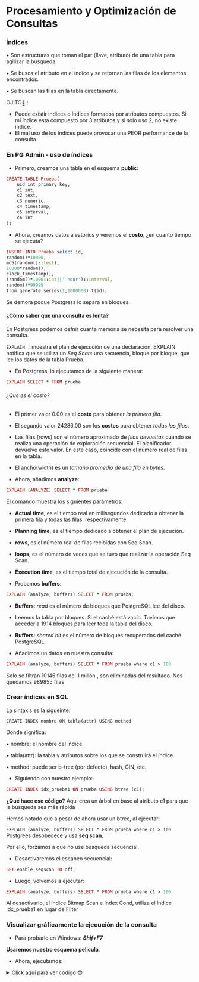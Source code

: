 # Procesamiento y Optimización de  Consultas

### Índices

• Son estructuras que toman el par (llave, atributo) de una tabla para agilizar la búsqueda.

• Se busca el atributo en el índice y se retornan las filas de los elementos encontrados.

• Se buscan las filas en la tabla directamente.

OJITO👀 : 
* Puede existir indices o índices formados por atributos compuestos. Si mi índice está compuesto por 3 atributos y si solo uso 2, no existe índice.
* El mal uso de los índices puede provocar una PEOR performance de la consulta

### En PG Admin - uso de índices

* Primero, creamos una tabla en el esquema **public**:

```ruby
CREATE TABLE Prueba(
    uid int primary key,
    c1 int,
    c2 text,
    c3 numeric,
    c4 timestamp,
    c5 interval,
    c6 int
);
```

* Ahora, creamos datos aleatorios y veremos el **costo**, ¿en cuanto tiempo se ejecuta?

```ruby
INSERT INTO Prueba select id,
random()*10000, 
md5(random()::text),
10000*random(), 
clock_timestamp(),
(random()*1000::int||' hour')::interval,
random()*99999
from generate_series(1,1000000) t(id);
```

Se demora poque Postgress lo separa en bloques.

#### ¿Cómo saber que una consulta es lenta?

En Postgress podemos defnir cuanta memoria se necesita para resolver una consulta.

`EXPLAIN :`  muestra el plan de ejecución de una declaración. EXPLAIN notifica que se utiliza un *Seq Scan*: una secuencia, bloque por bloque, que lee los datos de la tabla Prueba.

* En Postgress, lo ejecutamos de la siguiente manera:

```ruby 
EXPLAIN SELECT * FROM prueba
```

###### ¿Qué es el costo?
* El primer valor 0.00 es el **costo** para obtener *la primera fila*. 
* El segundo valor 24286.00 son los **costos** para obtener *todas las filas*.
* Las filas (rows) son el número aproximado de *filas devueltas* cuando se realiza una operación de exploración secuencial. El planificador devuelve este valor. En este caso, coincide con el número real de filas en la tabla.
* El ancho(width)  es un *tamaño promedio de una fila en bytes*.

* Ahora, añadimos **analyze**:

```ruby 
EXPLAIN (ANALYZE) SELECT * FROM prueba
```

El comando muestra los siguientes parámetros:
* **Actual time**, es el tiempo real en milisegundos dedicado a obtener la primera fila y todas las filas, respectivamente.

* **Planning time**,  es el tiempo dedicado a obtener el plan de ejecución.

* **rows**, es el número real de filas recibidas con Seq Scan.

* **loops**, es el número de veces que se tuvo que realizar la operación Seq Scan.

* **Execution time**,  es el tiempo total de ejecución de la consulta.

* Probamos **buffers**:

```ruby 
EXPLAIN (analyze, buffers) SELECT * FROM prueba;
```

* **Buffers**: *read* es el número de bloques que PostgreSQL lee del disco.

* Leemos la tabla por bloques. Si el caché está vacío. Tuvimos que acceder a 1914 bloques para leer toda la tabla del disco.

* **Buffers**: *shared hit* es el número de bloques recuperados del caché PostgreSQL.

* Añadimos un datos en nuestra consulta:

```ruby 
EXPLAIN (analyze, buffers) SELECT * FROM prueba where c1 > 100
```

Solo se filtran 10145 filas del 1 millón , son eliminadas del resultado. Nos quedamos 989855 filas


### Crear índices en SQL

La sintaxis es la sigueinte:

`CREATE INDEX nombre ON tabla(attr) USING method`

Donde significa:

• nombre: el nombre del índice.

• tabla(attr): la tabla y atributos sobre los que se construirá el índice.

• method: puede ser b-tree (por defecto), hash, GIN, etc.

* Siguiendo con nuestro ejemplo:

```ruby 
CREATE INDEX idx_prueba1 ON prueba USING btree (c1);
```

**¿Qué hace ese código?** 
Aqui crea un árbol en base al atributo c1 para que la búsqueda sea más rápida

Hemos notado que a pesar de ahora usar un btree, al ejecutar:

`EXPLAIN (analyze, buffers) SELECT * FROM prueba where c1 > 100` Postgrees desobedece y usa **seq scan**. 

Por ello, forzamos a que no use busqueda secuencial.

* Desactivaremos el escaneo secuencial:

```ruby 
SET enable_seqscan TO off;
```

* Luego, volvemos a ejecutar: 

```ruby 
EXPLAIN (analyze, buffers) SELECT * FROM prueba where c1 > 100
```

Al desactivarlo, el índice Bitmap Scan e Index Cond, utiliza el índice idx_prueba1 en lugar de Filter


### Visualizar gráficamente la ejecución de la consulta


* Para probarlo en Windows: ***Shif+F7***

**Usaremos nuestro esquema pelicula**.

* Ahora, ejecutamos:

<details><summary>Click aquí para ver código 😎</summary>
<p>
   
   
```ruby
SELECT p_nombre,p_anho, COUNT(DISTINCT personaje)
FROM personaje P, actor A
WHERE P.a_nombre = A.nombre
AND A.genero = 'F'
GROUP BY p_nombre, p_anho
HAVING COUNT(DISTINCT personaje)=( SELECT  MAX(cantidad)
                                      FROM (
                                    SELECT p_nombre,p_anho, COUNT(DISTINCT personaje) AS cantidad
                                    FROM personaje P, actor A
                                    WHERE P.a_nombre = A.nombre
                                    AND A.genero = 'F'
                                    GROUP BY p_nombre, p_anho) Temp);
```

    
</p>
</details>

